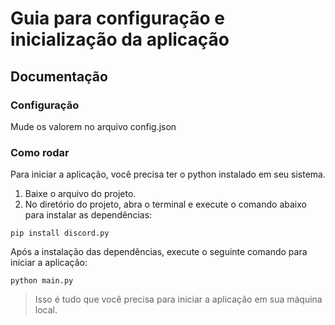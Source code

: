# Guia para configuração e inicialização da aplicação

## Documentação

### Configuração
Mude os valorem no arquivo config.json

### Como rodar
Para iniciar a aplicação, você precisa ter o python instalado em seu sistema.

1. Baixe o arquivo do projeto.
2. No diretório do projeto, abra o terminal e execute o comando abaixo para instalar as dependências:
```
pip install discord.py
```

Após a instalação das dependências, execute o seguinte comando para iniciar a aplicação:
```
python main.py
```
> Isso é tudo que você precisa para iniciar a aplicação em sua máquina local.
